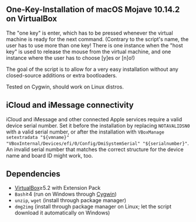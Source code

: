 ## One-Key-Installation of macOS Mojave 10.14.2 on VirtualBox

The "one key" is enter, which has to be pressed whenever the virtual machine is ready for the next command. (Contrary to the script's name, the user has to use more than one key! There is one instance when the "host key" is used to release the mouse from the virtual machine, and one instance where the user has to choose [y]es or [n]o!)

The goal of the script is to allow for a very easy installation without any closed-source additions or extra bootloaders.

Tested on Cygwin, should work on Linux distros.

## iCloud and iMessage connectivity

iCloud and iMessage and other connected Apple services require a valid device serial number. Set it before the installation by replacing `NOTAVALIDSN0` with a valid serial number, or after the installation with `VBoxManage setextradata "${vmname}" "VBoxInternal/Devices/efi/0/Config/DmiSystemSerial" "${serialnumber}"`. An invalid serial number that matches the correct structure for the device name and board ID might work, too.

## Dependencies

* [VirtualBox](https://www.virtualbox.org/wiki/Downloads)≥5.2 with Extension Pack
* `Bash`≥4 (run on Windows through [Cygwin](https://cygwin.com/install.html))
* `unzip`, `wget` (install through package manager)
* `dmg2img` (install through package manager on Linux; let the script download it automatically on Windows)
